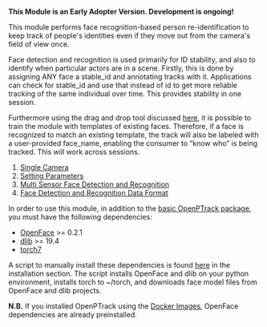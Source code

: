 **This Module is an Early Adopter Version. Development is ongoing!**

This module performs face recognition-based person re-identification to keep track of people's identities even if they move out from the camera's field of view once.

Face detection and recognition is used primarily for ID stability, and also to identify when particular actors are in a scene. Firstly, this is done by assigning ANY face a stable_id and annotating tracks with it. Applications can check for stable_id and use that instead of id to get more reliable tracking of the same individual over time. This provides stability in one session. 

Furthermore using the drag and drop tool discussed [here](https://github.com/OpenPTrack/open_ptrack_v2/wiki/Face-Parameters), it is possible to train the module with templates of existing faces. Therefore, if a face is recognized to match an existing template, the track will also be labeled with a user-provided face_name, enabling the consumer to “know who” is being  tracked.  This *will* work across sessions. 

1. [Single Camera](https://github.com/OpenPTrack/open_ptrack_v2/wiki/Face-Single-Camera)
2. [Setting Parameters](https://github.com/OpenPTrack/open_ptrack_v2/wiki/Face-Parameters)
3. [Multi Sensor Face Detection and Recognition](https://github.com/OpenPTrack/open_ptrack_v2/wiki/Multi-Sensor-Face-Detection-and-Recognition)
4. [Face Detection and Recognition Data Format](https://github.com/OpenPTrack/open_ptrack_v2/wiki/Face-Detection-and-Recognition-Data-Format)

In order to use this module, in addition to the [basic OpenPTrack package](https://github.com/OpenPTrack/open_ptrack_v2/wiki/OpenPTrack-v2-Modules#base), you must have the following dependencies:

- [OpenFace](https://cmusatyalab.github.io/openface/) >= 0.2.1
- [dlib](http://dlib.net/) >= 19.4
- [torch7](http://torch.ch/)

A script to manually install these dependencies is found [here](https://github.com/OpenPTrack/open_ptrack_v2/wiki/OpenPTrack-v2-Modules#openface-dependencies) in the installation section. The script installs OpenFace and dlib on your python environment, installs torch to ~/torch, and downloads face model files from OpenFace and dlib projects.

**N.B.** If you installed OpenPTrack using the [Docker Images](https://github.com/OpenPTrack/open_ptrack_v2/wiki/Docker-Images), OpenFace dependencies are already preinstalled. 